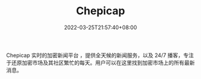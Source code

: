 ﻿---
weight: 
title: "Chepicap"
description: "Chepicap 实时的加密新闻平台 ，提供全天候的新闻服务，以及 24/7 播客，专注于还原加密市场及其社区繁忙的每天"
date: 2022-03-25T21:57:40+08:00
lastmod: 2022-03-25T16:45:40+08:00
draft: false
authors: ["Metabd"]
featuredImage: "chepicap.jpg"
link: ""
tags: ["元宇宙资讯","Chepicap"]
categories: ["navigation"]
navigation: ["元宇宙资讯"]
lightgallery: true
toc: true
pinned: false
recommend: false
recommend1: false
---
Chepicap 实时的加密新闻平台 ，提供全天候的新闻服务，以及 24/7 播客，专注于还原加密市场及其社区繁忙的每天。用户可以在这里找到加密市场上的所有最新消息。
